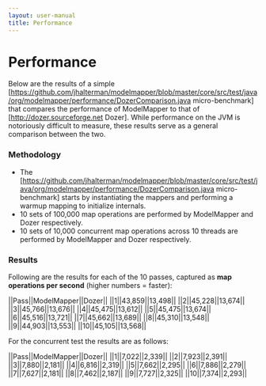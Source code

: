 ```yaml
---
layout: user-manual
title: Performance
---
```


# Performance

Below are the results of a simple [https://github.com/jhalterman/modelmapper/blob/master/core/src/test/java/org/modelmapper/performance/DozerComparison.java micro-benchmark] that compares the performance of ModelMapper to that of [http://dozer.sourceforge.net Dozer]. While performance on the JVM is notoriously difficult to measure, these results serve as a general comparison between the two.

### Methodology

 * The [https://github.com/jhalterman/modelmapper/blob/master/core/src/test/java/org/modelmapper/performance/DozerComparison.java micro-benchmark] starts by instantiating the mappers and performing a warmup mapping to initialize internals.
 * 10 sets of 100,000 map operations are performed by ModelMapper and Dozer respectively.
 * 10 sets of 10,000 concurrent map operations across 10 threads are performed by ModelMapper and Dozer respectively.

### Results

Following are the results for each of the 10 passes, captured as **map operations per second** (higher numbers = faster):

||Pass||ModelMapper||Dozer||
||1||43,859||13,498||
||2||45,228||13,674||
||3||45,766||13,676||
||4||45,475||13,612||
||5||45,475||13,674||
||6||45,516||13,721||
||7||45,662||13,689||
||8||45,310||13,548||
||9||44,903||13,553||
||10||45,105||13,568||

For the concurrent test the results are as follows:

||Pass||ModelMapper||Dozer||
||1||7,022||2,339||
||2||7,923||2,391||
||3||7,880||2,181||
||4||6,816||2,319||
||5||7,662||2,295||
||6||7,886||2,279||
||7||7,627||2,181||
||8||7,462||2,187||
||9||7,727||2,325||
||10||7,374||2,293||